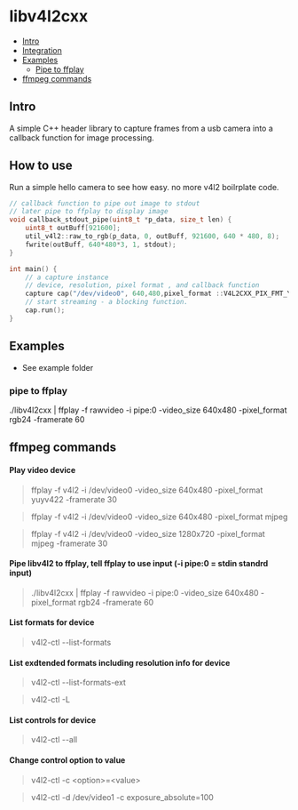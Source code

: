 # libv4l2cxx


- [Intro](#Intro)
- [Integration](#integration)
- [Examples](#examples)
  - [Pipe to ffplay](#pipe-to-ffplay)
- [ffmpeg commands](#ffmpeg-commands)


## Intro
A simple C++ header library to capture frames from a usb camera into a callback function for image processing.


## How to use

Run a simple hello camera to see how easy. no more v4l2 boilrplate code.
```cpp
// callback function to pipe out image to stdout 
// later pipe to ffplay to display image
void callback_stdout_pipe(uint8_t *p_data, size_t len) {
    uint8_t outBuff[921600];
    util_v4l2::raw_to_rgb(p_data, 0, outBuff, 921600, 640 * 480, 8);
    fwrite(outBuff, 640*480*3, 1, stdout);
}

int main() {
    // a capture instance 
    // device, resolution, pixel format , and callback function 
    capture cap("/dev/video0", 640,480,pixel_format ::V4L2CXX_PIX_FMT_YUYV,callback_stdout_pipe);
    // start streaming - a blocking function.
    cap.run();
}
```

## Examples
- See example folder
### pipe to ffplay
./libv4l2cxx | ffplay -f rawvideo -i pipe:0 -video_size 640x480 -pixel_format rgb24 -framerate 60


## ffmpeg commands

#### Play video device
> ffplay -f v4l2 -i /dev/video0 -video_size 640x480  -pixel_format yuyv422 -framerate 30

> ffplay -f v4l2 -i /dev/video0 -video_size 640x480  -pixel_format mjpeg

> ffplay -f v4l2 -i /dev/video0 -video_size 1280x720 -pixel_format mjpeg -framerate 30

#### Pipe libv4l2 to ffplay, tell ffplay to use input (-i pipe:0 = stdin standrd input) 
> ./libv4l2cxx | ffplay -f rawvideo -i pipe:0 -video_size 640x480 -pixel_format rgb24 -framerate 60

#### List formats for device
> v4l2-ctl --list-formats

#### List exdtended formats including resolution info for device
> v4l2-ctl --list-formats-ext

> v4l2-ctl -L

#### List controls for device
> v4l2-ctl --all 

#### Change control option to value
> v4l2-ctl -c \<option>=\<value>

> v4l2-ctl -d /dev/video1 -c exposure_absolute=100

